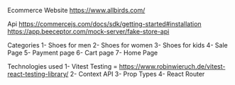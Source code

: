 Ecommerce Website
https://www.allbirds.com/

Api
https://commercejs.com/docs/sdk/getting-started#installation
https://app.beeceptor.com/mock-server/fake-store-api

Categories
1- Shoes for men
2- Shoes for women
3- Shoes for kids
4- Sale Page
5- Payment page
6- Cart page
7- Home Page

Technologies used
1- Vitest Testing = https://www.robinwieruch.de/vitest-react-testing-library/
2- Context API
3- Prop Types
4- React Router
